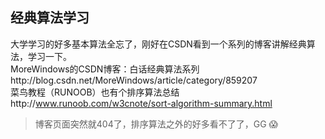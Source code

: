 ## 经典算法学习

大学学习的好多基本算法全忘了，刚好在CSDN看到一个系列的博客讲解经典算法，学习一下。<br>
MoreWindows的CSDN博客：白话经典算法系列http://blog.csdn.net/MoreWindows/article/category/859207 <br>
菜鸟教程（RUNOOB）也有个排序算法总结http://www.runoob.com/w3cnote/sort-algorithm-summary.html

> 博客页面突然就404了，排序算法之外的好多看不了了，GG :scream:
